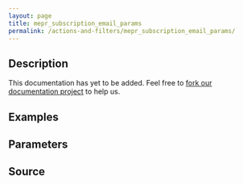 ```yaml
---
layout: page
title: mepr_subscription_email_params
permalink: /actions-and-filters/mepr_subscription_email_params/
---
```


## Description

This documentation has yet to be added. Feel free to [fork our documentation project](https://github.com/caseproof/memberpress-docs) to help us.

## Examples


## Parameters


## Source

